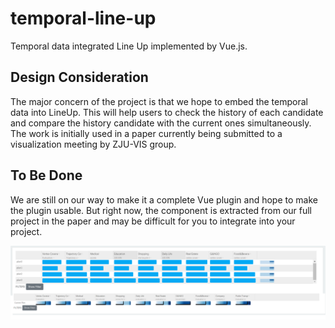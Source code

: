 # temporal-line-up
Temporal data integrated Line Up implemented by Vue.js.
## Design Consideration
The major concern of the project is that we hope to embed the temporal
data into LineUp. This will help users to check the history of each candidate and compare
the history candidate with the current ones simultaneously.
The work is initially used in a paper currently being submitted to a visualization meeting by ZJU-VIS group.



## To Be Done
We are still on our way to make it a complete Vue plugin and hope to make the plugin usable. But
right now, the component is extracted from our full project in the paper and may be difficult for you to integrate into your project.


![avatar](./static/lineUP2.png)
